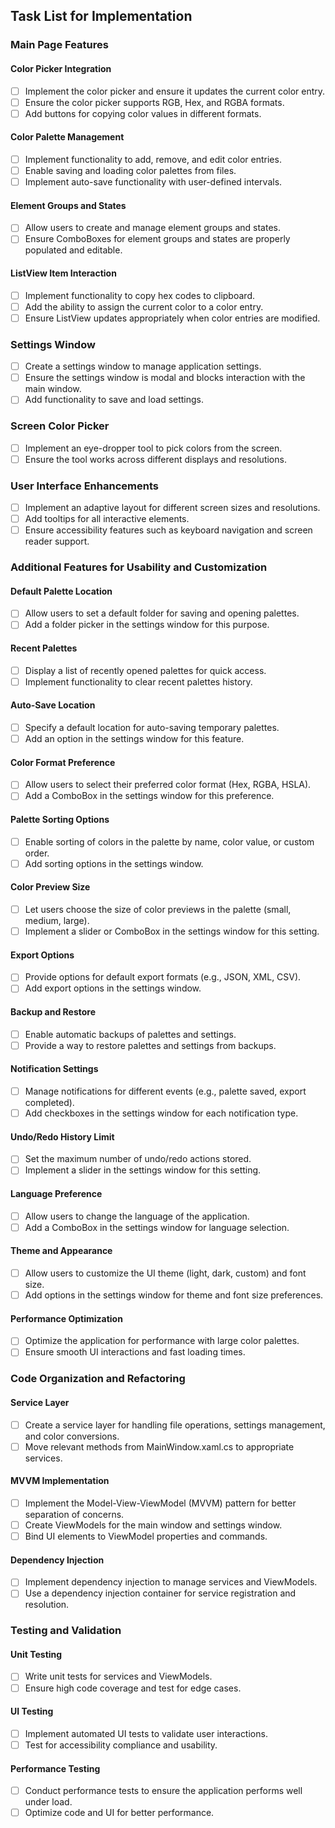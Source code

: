 ﻿## Task List for Implementation

### Main Page Features

#### Color Picker Integration
- [ ] Implement the color picker and ensure it updates the current color entry.
- [ ] Ensure the color picker supports RGB, Hex, and RGBA formats.
- [ ] Add buttons for copying color values in different formats.

#### Color Palette Management
- [ ] Implement functionality to add, remove, and edit color entries.
- [ ] Enable saving and loading color palettes from files.
- [ ] Implement auto-save functionality with user-defined intervals.

#### Element Groups and States
- [ ] Allow users to create and manage element groups and states.
- [ ] Ensure ComboBoxes for element groups and states are properly populated and editable.

#### ListView Item Interaction
- [ ] Implement functionality to copy hex codes to clipboard.
- [ ] Add the ability to assign the current color to a color entry.
- [ ] Ensure ListView updates appropriately when color entries are modified.

### Settings Window
- [ ] Create a settings window to manage application settings.
- [ ] Ensure the settings window is modal and blocks interaction with the main window.
- [ ] Add functionality to save and load settings.

### Screen Color Picker
- [ ] Implement an eye-dropper tool to pick colors from the screen.
- [ ] Ensure the tool works across different displays and resolutions.

### User Interface Enhancements
- [ ] Implement an adaptive layout for different screen sizes and resolutions.
- [ ] Add tooltips for all interactive elements.
- [ ] Ensure accessibility features such as keyboard navigation and screen reader support.

### Additional Features for Usability and Customization

#### Default Palette Location
- [ ] Allow users to set a default folder for saving and opening palettes.
- [ ] Add a folder picker in the settings window for this purpose.

#### Recent Palettes
- [ ] Display a list of recently opened palettes for quick access.
- [ ] Implement functionality to clear recent palettes history.

#### Auto-Save Location
- [ ] Specify a default location for auto-saving temporary palettes.
- [ ] Add an option in the settings window for this feature.

#### Color Format Preference
- [ ] Allow users to select their preferred color format (Hex, RGBA, HSLA).
- [ ] Add a ComboBox in the settings window for this preference.

#### Palette Sorting Options
- [ ] Enable sorting of colors in the palette by name, color value, or custom order.
- [ ] Add sorting options in the settings window.

#### Color Preview Size
- [ ] Let users choose the size of color previews in the palette (small, medium, large).
- [ ] Implement a slider or ComboBox in the settings window for this setting.

#### Export Options
- [ ] Provide options for default export formats (e.g., JSON, XML, CSV).
- [ ] Add export options in the settings window.

#### Backup and Restore
- [ ] Enable automatic backups of palettes and settings.
- [ ] Provide a way to restore palettes and settings from backups.

#### Notification Settings
- [ ] Manage notifications for different events (e.g., palette saved, export completed).
- [ ] Add checkboxes in the settings window for each notification type.

#### Undo/Redo History Limit
- [ ] Set the maximum number of undo/redo actions stored.
- [ ] Implement a slider in the settings window for this setting.

#### Language Preference
- [ ] Allow users to change the language of the application.
- [ ] Add a ComboBox in the settings window for language selection.

#### Theme and Appearance
- [ ] Allow users to customize the UI theme (light, dark, custom) and font size.
- [ ] Add options in the settings window for theme and font size preferences.

#### Performance Optimization
- [ ] Optimize the application for performance with large color palettes.
- [ ] Ensure smooth UI interactions and fast loading times.

### Code Organization and Refactoring

#### Service Layer
- [ ] Create a service layer for handling file operations, settings management, and color conversions.
- [ ] Move relevant methods from MainWindow.xaml.cs to appropriate services.

#### MVVM Implementation
- [ ] Implement the Model-View-ViewModel (MVVM) pattern for better separation of concerns.
- [ ] Create ViewModels for the main window and settings window.
- [ ] Bind UI elements to ViewModel properties and commands.

#### Dependency Injection
- [ ] Implement dependency injection to manage services and ViewModels.
- [ ] Use a dependency injection container for service registration and resolution.

### Testing and Validation

#### Unit Testing
- [ ] Write unit tests for services and ViewModels.
- [ ] Ensure high code coverage and test for edge cases.

#### UI Testing
- [ ] Implement automated UI tests to validate user interactions.
- [ ] Test for accessibility compliance and usability.

#### Performance Testing
- [ ] Conduct performance tests to ensure the application performs well under load.
- [ ] Optimize code and UI for better performance.